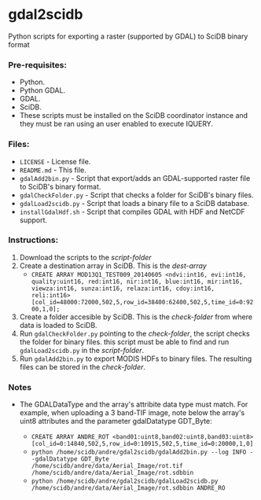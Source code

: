gdal2scidb
==========

Python scripts for exporting a raster (supported by GDAL) to SciDB binary format

<h3>Pre-requisites:</h3>
<ul>
<li>Python.</li>
<li>Python GDAL.</li>
<li>GDAL.</li>
<li>SciDB.</li>
<li>These scripts must be installed on the SciDB coordinator instance and they must be ran using an user enabled to execute IQUERY.</li>
</ul>

<h3>Files:</h3>
<ul>	
<li><code>LICENSE</code> - License file.</li>
<li><code>README.md</code> - This file.</li>
<li><code>gdalAdd2bin.py</code> - Script that export/adds an GDAL-supported raster file to SciDB's binary format.</li>
<li><code>gdalCheckFolder.py</code> - Script that checks a folder for SciDB's binary files.</li>
<li><code>gdalLoad2scidb.py</code> - Script that loads a binary file to a SciDB database.</li>
<li><code>installGdalHdf.sh</code> - Script that compiles GDAL with HDF and NetCDF support.</li>
</ul>

<h3>Instructions:</h3>
<ol>
<li>Download the scripts to the <i>script-folder</i></li>
<li>Create a destination array in SciDB. This is the <i>dest-array</i>
	<ul>
	<li>
	<code>CREATE ARRAY MOD13Q1_TEST009_20140605 &lt;ndvi:int16, evi:int16, quality:uint16, red:int16, nir:int16, blue:int16, mir:int16, viewza:int16, sunza:int16, relaza:int16, cdoy:int16, reli:int16&gt; [col_id=48000:72000,502,5,row_id=38400:62400,502,5,time_id=0:9200,1,0];</code>
	</li>
	</ul>
</li>
<li>Create a folder accesible by SciDB. This is the <i>check-folder</i> from where data is loaded to SciDB.</li>
<li>Run <code>gdalCheckFolder.py</code> pointing to the <i>check-folder</i>, the script checks the folder for binary files. this script must be able to find and run <code>gdalLoad2scidb.py</code> in the <i>script-folder</i>.</li>
<li>Run <code>gdalAdd2bin.py</code> to export MODIS HDFs to binary files. The resulting files can be stored in the <i>check-folder</i>.</li>
</ol>

<h3>Notes</h3>
<ul>
<li>The GDALDataType and the array's attribite data type must match. For example, when uploading a 3 band-TIF image, note below the array's uint8 attributes and the parameter gdalDatatype GDT_Byte:</li>
	<ul>
	<li><code>CREATE ARRAY ANDRE_ROT &lt;band01:uint8,band02:uint8,band03:uint8&gt; [col_id=0:14840,502,5,row_id=0:10915,502,5,time_id=0:20000,1,0]</code></li>
	<li><code>python /home/scidb/andre/gdal2scidb/gdalAdd2bin.py --log INFO --gdalDatatype GDT_Byte /home/scidb/andre/data/Aerial_Image/rot.tif /home/scidb/andre/data/Aerial_Image/rot.sdbbin</code></li>
	<li><code>python /home/scidb/andre/gdal2scidb/gdalLoad2scidb.py /home/scidb/andre/data/Aerial_Image/rot.sdbbin ANDRE_RO<T/code></li>
	</ul>
</ul>
